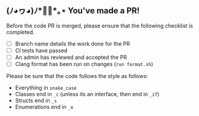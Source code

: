 ## (ﾉ◕ヮ◕)ﾉ*✲ﾟ*｡⋆ You've made a PR!

Before the code PR is merged, please ensure that the following checklist is completed. 

- [ ] Branch name details the work done for the PR
- [ ] CI tests have passed
- [ ] An admin has reviewed and accepted the PR
- [ ] Clang format has been run on changes (`run format.sh`)

Please be sure that the code follows the style as follows:

- Everything in `snake_case`
- Classes end in `_c` (unless its an interface, then end in `_if`)
- Structs end in `_s`
- Enumerations end in `_e`